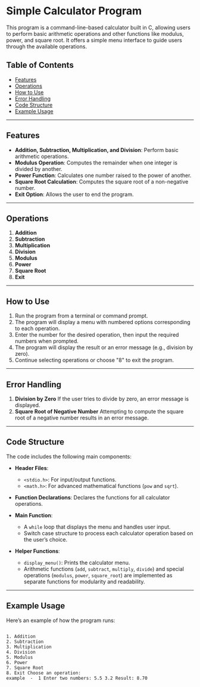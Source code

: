 # Simple Calculator Program

This program is a command-line-based calculator built in C, allowing users to perform basic arithmetic operations and other functions like modulus, power, and square root. It offers a simple menu interface to guide users through the available operations.

## Table of Contents
- [Features](#features)
- [Operations](#operations)
- [How to Use](#how-to-use)
- [Error Handling](#error-handling)
- [Code Structure](#code-structure)
- [Example Usage](#example-usage)

---

## Features

- **Addition, Subtraction, Multiplication, and Division**: Perform basic arithmetic operations.
- **Modulus Operation**: Computes the remainder when one integer is divided by another.
- **Power Function**: Calculates one number raised to the power of another.
- **Square Root Calculation**: Computes the square root of a non-negative number.
- **Exit Option**: Allows the user to end the program.

---

## Operations

1. **Addition**
2. **Subtraction**
3. **Multiplication**
4. **Division**
5. **Modulus**
6. **Power**
7. **Square Root**
8. **Exit**

---

## How to Use

1. Run the program from a terminal or command prompt.
2. The program will display a menu with numbered options corresponding to each operation.
3. Enter the number for the desired operation, then input the required numbers when prompted.
4. The program will display the result or an error message (e.g., division by zero).
5. Continue selecting operations or choose "8" to exit the program.

---

## Error Handling

 1. **Division by Zero**
 If the user tries to divide by zero, an error message is displayed.
 2. **Square Root of Negative Number**
 Attempting to compute the square root of a negative number results in an error message.

---



## Code Structure

The code includes the following main components:

- **Header Files**: 
  - `<stdio.h>`: For input/output functions.
  - `<math.h>`: For advanced mathematical functions (`pow` and `sqrt`).
  
- **Function Declarations**: Declares the functions for all calculator operations.
  
- **Main Function**:
  - A `while` loop that displays the menu and handles user input.
  - Switch case structure to process each calculator operation based on the user’s choice.

- **Helper Functions**:
  - `display_menu()`: Prints the calculator menu.
  - Arithmetic functions (`add`, `subtract`, `multiply`, `divide`) and special operations (`modulus`, `power`, `square_root`) are implemented as separate functions for modularity and readability.

---

## Example Usage

Here’s an example of how the program runs:

```--- Calculator Menu ---

1. Addition
2. Subtraction
3. Multiplication
4. Division
5. Modulus
6. Power
7. Square Root
8. Exit Choose an operation:
example  -  1 Enter two numbers: 5.5 3.2 Result: 8.70
```
